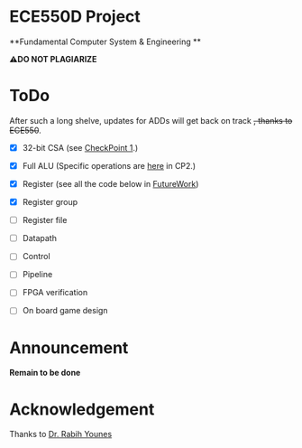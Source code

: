 # ECE550D Project  
**Fundamental Computer System & Engineering **

⚠**DO NOT PLAGIARIZE** 

# ToDo
After such a long shelve, updates for ADDs will get back on track ~~, thanks to ECE550~~.
- [x] 32-bit CSA (see [CheckPoint 1](https://github.com/4Nanai/ECE550/tree/master/CheckPoint1).)

- [x] Full ALU (Specific operations are [here](https://github.com/4Nanai/ECE550/tree/master/CheckPoint2) in CP2.)

- [x] Register (see all the code below in [FutureWork](https://github.com/4Nanai/ECE550/tree/master/FutureWork))

- [x] Register group

- [ ] Register file

- [ ] Datapath

- [ ] Control

- [ ] Pipeline

- [ ] FPGA verification

* [ ] On board game design

# Announcement
**Remain to be done**

# Acknowledgement  
Thanks to [Dr. Rabih Younes](https://rabihyounes.com/550f24.html)
